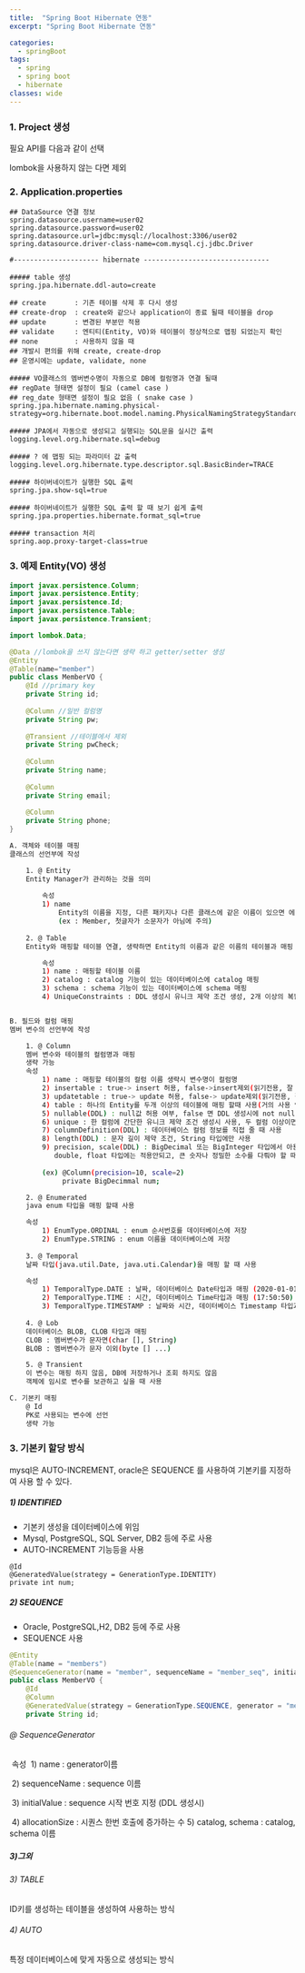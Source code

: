 ```yaml
---
title:  "Spring Boot Hibernate 연동"
excerpt: "Spring Boot Hibernate 연동"

categories:
  - springBoot
tags:
  - spring
  - spring boot
  - hibernate
classes: wide 
---
```


### 1. Project 생성

필요 API를 다음과 같이 선택

lombok을 사용하지 않는 다면 제외

### 2. Application.properties

```properties
## DataSource 연결 정보
spring.datasource.username=user02
spring.datasource.password=user02
spring.datasource.url=jdbc:mysql://localhost:3306/user02
spring.datasource.driver-class-name=com.mysql.cj.jdbc.Driver

#--------------------- hibernate -------------------------------

##### table 생성
spring.jpa.hibernate.ddl-auto=create

## create		: 기존 테이블 삭제 후 다시 생성
## create-drop	: create와 같으나 application이 종료 될때 테이블을 drop
## update		: 변경된 부분만 적용
## validate		: 엔티티(Entity, VO)와 테이블이 정상적으로 맵핑 되었는지 확인
## none			: 사용하지 않을 때
## 개발시 편의를 위해 create, create-drop
## 운영시에는 update, validate, none

##### VO클래스의 멤버변수명이 자동으로 DB에 컬럼명과 연결 될때
## regDate 형태면 설정이 필요 (camel case )
## reg_date 형태면 설정이 필요 없음 ( snake case )
spring.jpa.hibernate.naming.physical-strategy=org.hibernate.boot.model.naming.PhysicalNamingStrategyStandardImpl

##### JPA에서 자동으로 생성되고 실행되는 SQL문을 실시간 출력
logging.level.org.hibernate.sql=debug

##### ? 에 맵핑 되는 파라미터 값 출력
logging.level.org.hibernate.type.descriptor.sql.BasicBinder=TRACE

##### 하이버네이트가 실행한 SQL 출력
spring.jpa.show-sql=true

##### 하이버네이트가 실행한 SQL 출력 할 때 보기 쉽게 출력
spring.jpa.properties.hibernate.format_sql=true

##### transaction 처리
spring.aop.proxy-target-class=true 
```



### 3. 예제 Entity(VO) 생성

```java
import javax.persistence.Column;
import javax.persistence.Entity;
import javax.persistence.Id;
import javax.persistence.Table;
import javax.persistence.Transient;

import lombok.Data;

@Data //lombok을 쓰지 않는다면 생략 하고 getter/setter 생성
@Entity
@Table(name="member")
public class MemberVO {
	@Id //primary key
	private String id;
	
	@Column //일반 컬럼명
	private String pw;
	
	@Transient //테이블에서 제외
	private String pwCheck;
	
	@Column
	private String name;
	
	@Column
	private String email;
	
	@Column
	private String phone;
}


```



```bash
A. 객체와 테이블 매핑
클래스의 선언부에 작성

	1. @ Entity
	Entity Manager가 관리하는 것을 의미
		
		속성
		1) name
			Entity의 이름을 지정, 다른 패키지나 다른 클래스에 같은 이름이 있으면 에러 발생 생략 하면 클래스의 이름을 기본값으로 지정
			(ex : Member, 첫글자가 소문자가 아님에 주의)
			
	2. @ Table
	Entity와 매핑할 테이블 연결, 생략하면 Entity의 이름과 같은 이름의 테이블과 매핑

		속성
		1) name : 매핑할 테이블 이름
		2) catalog : catalog 기능이 있는 데이터베이스에 catalog 매핑
		3) schema : schema 기능이 있는 데이터베이스에 schema 매핑
		4) UniqueConstraints : DDL 생성시 유니크 제약 조건 생성, 2개 이상의 복합키 가능,


B. 필드와 컬럼 매핑
멤버 변수의 선언부에 작성

	1. @ Column
	멤버 변수와 테이블의 컬럼명과 매핑
	생략 가능
	속성
		1) name : 매핑할 테이블의 컬럼 이름 생략시 변수명이 컬럼명
		2) insertable : true-> insert 허용, false->insert제외(읽기전용, 잘 사용 않함)
		3) updatetable : true-> update 허용, false-> update제외(읽기전용, 잘 사용 않함)
		4) table : 하나의 Entity를 두개 이상의 테이블에 매핑 할때 사용(거의 사용 안함)
		5) nullable(DDL) : null값 허용 여부, false 면 DDL 생성시에 not null 제약 조건 생김
		6) unique : 한 컬럼에 간단한 유니크 제약 조건 생성시 사용, 두 컬럼 이상이면 클래스 선언부에 @Table.uniqueContraints를 사용
		7) columnDefinition(DDL) : 데이터베이스 컬럼 정보를 직접 줄 때 사용
		8) length(DDL) : 문자 길이 제약 조건, String 타입에만 사용
		9) precision, scale(DDL) : BigDecimal 또는 BigInteger 타입에서 아용, precision은 소숫점 포함 전체 자릿수, scale은 소숫점 자릿수, 
		   double, float 타입에는 적용안되고, 큰 숫자나 정밀한 소수를 다뤄야 할 때 사용
		
		(ex) @Column(precision=10, scale=2)
			 private BigDecimmal num;

	2. @ Enumerated
	java enum 타입을 매핑 할때 사용

	속성
		1) EnumType.ORDINAL : enum 순서번호를 데이터베이스에 저장
		2) EnumType.STRING : enum 이름을 데이터베이스에 저장
		
	3. @ Temporal
	날짜 타입(java.util.Date, java.uti.Calendar)을 매핑 할 때 사용

	속성
		1) TemporalType.DATE : 날짜, 데이터베이스 Date타입과 매핑 (2020-01-01)
		2) TemporalType.TIME : 시간, 데이터베이스 Time타입과 매핑 (17:50:50)
		3) TemporalType.TIMESTAMP : 날짜와 시간, 데이터베이스 Timestamp 타입과 매핑 (2020-01-01 17:50:50)
		
	4. @ Lob
	데이터베이스 BLOB, CLOB 타입과 매핑
	CLOB : 멤버변수가 문자면(char [], String)
	BLOB : 멤버변수가 문자 이외(byte [] ...)

	5. @ Transient
	이 변수는 매핑 하지 않음, DB에 저장하거나 조회 하지도 않음
	객체에 임시로 변수를 보관하고 싶을 때 사용

C. 기본키 매핑
	@ Id
	PK로 사용되는 변수에 선언
	생략 가능
```



### 3. 기본키 할당 방식

mysql은 AUTO-INCREMENT, oracle은  SEQUENCE 를 사용하여 기본키를 지정하여 사용 할 수 있다.



##### 1) IDENTIFIED

- 기본키 생성을 데이터베이스에 위임
- Mysql, PostgreSQL, SQL Server, DB2 등에 주로 사용
- AUTO-INCREMENT 기능등을 사용

```
@Id
@GeneratedValue(strategy = GenerationType.IDENTITY)
private int num;
```



##### 2) SEQUENCE

- Oracle, PostgreSQL,H2, DB2 등에 주로 사용
- SEQUENCE 사용

```java
@Entity
@Table(name = "members")
@SequenceGenerator(name = "member", sequenceName = "member_seq", initialValue = 1, allocationSize = 1)
public class MemberVO {
    @Id
    @Column
    @GeneratedValue(strategy = GenerationType.SEQUENCE, generator = "member") //generator=generator이름
    private String id;
```

###### @ SequenceGenerator

​	속성
​		1) name : generator이름

​		2) sequenceName : sequence 이름

​		3) initialValue : sequence 시작 번호 지정 (DDL 생성시)

​		4) allocationSize : 시퀀스 한번 호출에 증가하는 수 5) catalog, schema : catalog, schema 이름



##### 3)그외

###### 3) TABLE

ID키를 생성하는 테이블을 생성하여 사용하는 방식

###### 4) AUTO

특정 데이터베이스에 맞게 자동으로 생성되는 방식
